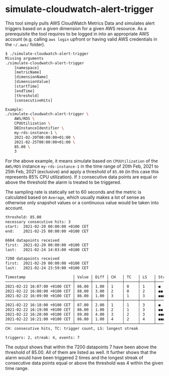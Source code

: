 # simulate-cloudwatch-alert-trigger

This tool simply pulls AWS CloudWatch Metrics Data and simulates alert triggers based on a given dimension for a given AWS resource. As a prerequisite the tool requires to be logged in into an appropriate AWS account (e.g. calling `aws login` upfront or having valid AWS credentials in the `~/.aws/` folder).

```bash
$ ./simulate-cloudwatch-alert-trigger
Missing arguments
./simulate-cloudwatch-alert-trigger
	[namespace]
	[metricName]
	[dimensionName]
	[dimensionValue]
	[startTime]
	[endTime]
	[threshold]
	[consecutiveHits]

Example:
./simulate-cloudwatch-alert-trigger \
	AWS/RDS \
	CPUUtilization \
	DBInstanceIdentifier \
	my-rds-instance-1 \
	2021-02-20T00:00:00+01:00 \
	2021-02-25T00:00:00+01:00 \
	85.00 \
	3
```

For the above example, it means simulate based on `CPUUtilization` of the `AWS/RDS` instance `my-rds-instance-1` in the time range of 20th Feb, 2021 to 25th Feb, 2021 (exclusive) and apply a threshold of `85.00` (in this case this represents 85% CPU utilization). If `3` consecutive data points are equal or above the threshold the alarm is treated to be triggered.

The sampling rate is statically set to 60 seconds and the metric is calculated based on `Average`, which usually makes a lot of sense as otherwise only snapshot values or a continuous value would be taken into account.

```bash
threshold: 85.00
necessary consecutive hits: 3
start:  2021-02-20 00:00:00 +0100 CET
end:    2021-02-25 00:00:00 +0100 CET

6604 datapoints received
first:  2021-02-20 00:00:00 +0100 CET
last:   2021-02-24 14:03:00 +0100 CET

7200 datapoints received
first:  2021-02-20 00:00:00 +0100 CET
last:   2021-02-24 23:59:00 +0100 CET

Timestamp                     │ Value │ Diff │ CH   │ TC   │ LS   │ Streak
──────────────────────────────┼───────┼──────┼──────┼──────┼──────┼────────────
2021-02-22 16:07:00 +0100 CET │ 86.00 │ 1.00 │ 1    │ 0    │ 1    │ ◼
2021-02-22 16:08:00 +0100 CET │ 88.00 │ 3.00 │ 2    │ 0    │ 2    │ ◼◼
2021-02-22 16:09:00 +0100 CET │ 86.00 │ 1.00 │ 3    │ 1    │ 3    │ ◼◼◼
──────────────────────────────┼───────┼──────┼──────┼──────┼──────┼────────────
2021-02-22 16:18:00 +0100 CET │ 87.00 │ 2.00 │ 1    │ 1    │ 3    │ ◼
2021-02-22 16:19:00 +0100 CET │ 86.00 │ 1.00 │ 2    │ 1    │ 3    │ ◼◼
2021-02-22 16:20:00 +0100 CET │ 89.00 │ 4.00 │ 3    │ 2    │ 3    │ ◼◼◼
2021-02-22 16:21:00 +0100 CET │ 86.00 │ 1.00 │ 4    │ 2    │ 4    │ ◼◼◼◼
──────────────────────────────┴───────┴──────┴──────┴──────┴──────┴────────────
CH: consecutive hits, TC: trigger count, LS: longest streak

triggers: 2, streak: 4, events: 7
```

The output shows that within the 7200 datapoints 7 have been above the threshold of 85.00. All of them are listed as well. It further shows that the alarm would have been triggered 2 times and the longest streak of consecutive data points equal or above the threshold was 4 within the given time range.
